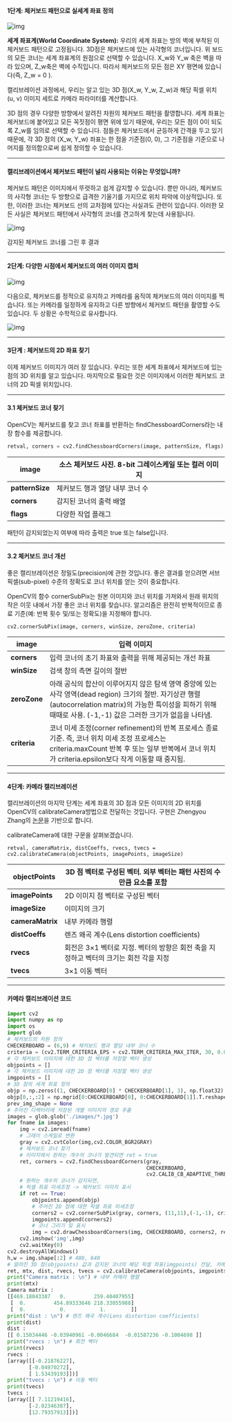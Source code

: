 #### **1단계: 체커보드 패턴으로 실세계 좌표 정의**



![img](https://blog.kakaocdn.net/dn/OvzOB/btrdyjGf9Kl/nkY1VNLKKNQ9GS1YARPpv0/img.jpg)



**세계 좌표계(World Coordinate System):** 우리의 세계 좌표는 방의 벽에 부착된 이 체커보드 패턴으로 고정됩니다. 3D점은 체커보드에 있는 사각형의 코너입니다. 위 보드의 모든 코너는 세계 좌표계의 원점으로 선택할 수 있습니다. X_w와 Y_w 축은 벽을 따라 있으며, Z_w축은 벽에 수직입니다. 따라서 체커보드의 모든 점은 XY 평면에 있습니다(즉, Z_w = 0 ).

 

캘리브레이션 과정에서, 우리는 알고 있는 3D 점(X_w, Y_w, Z_w)과 해당 픽셀 위치 (u, v) 이미지 세트로 카메라 파라미터를 계산합니다.

 

3D 점의 경우 다양한 방향에서 알려진 차원의 체커보드 패턴을 촬영합니다. 세계 좌표는 체커보드에 붙어있고 모든 꼭짓점이 평면 위에 있기 때문에, 우리는 모든 점이 0이 되도록 Z_w를 임의로 선택할 수 있습니다. 점들은 체커보드에서 균등하게 간격을 두고 있기 때문에, 각 3D 점의 (X_w, Y_w) 좌표는 한 점을 기준점(0, 0), 그 기준점을 기준으로 나머지를 정의함으로써 쉽게 정의할 수 있습니다.

------

#### **캘리브레이션에서 체커보드 패턴이 널리 사용되는 이유는 무엇입니까?**

체커보드 패턴은 이미지에서 뚜렷하고 쉽게 감지할 수 있습니다. 뿐만 아니라, 체커보드의 사각형 코너는 두 방향으로 급격한 기울기를 가지므로 위치 파악에 이상적입니다. 또한, 이러한 코너는 체커보드 선의 교차점에 있다는 사실과도 관련이 있습니다. 이러한 모든 사실은 체커보드 패턴에서 사각형의 코너를 견고하게 찾는데 사용됩니다.



![img](https://blog.kakaocdn.net/dn/b3Wmg6/btrduT87uE1/pzsWbdTUB7XBHv8zhFogmk/img.jpg)



감지된 체커보드 코너를 그린 후 결과

------

#### **2단계: 다양한 시점에서 체커보드의 여러 이미지 캡처**



![img](https://blog.kakaocdn.net/dn/Eis6t/btrdyljINax/vnZHz2DkBmxKUjArzBsqMK/img.gif)



 

다음으로, 체커보드를 정적으로 유지하고 카메라를 움직여 체커보드의 여러 이미지를 찍습니다. 또는 카메라를 일정하게 유지하고 다른 방향에서 체커보드 패턴을 촬영할 수도 있습니다. 두 상황은 수학적으로 유사합니다.



![img](https://blog.kakaocdn.net/dn/mr3ua/btrdISPqjTo/pWlkTrgRMI4WxCpvcD54pk/img.png)



------

#### **3단계 : 체커보드의 2D 좌표 찾기**


이제 체커보드 이미지가 여러 장 있습니다. 우리는 또한 세계 좌표에서 체커보드에 있는 점의 3D 위치를 알고 있습니다. 마지막으로 필요한 것은 이미지에서 이러한 체커보드 코너의 2D 픽셀 위치입니다.

------

#### **3.1 체커보드 코너 찾기** 

OpenCV는 체커보드를 찾고 코너 좌표를 반환하는 findChessboardCorners라는 내장 함수를 제공합니다.

```python
retval, corners = cv2.findChessboardCorners(image, patternSize, flags)
```

 

| **image**       | 소스 체커보드 사진. 8-bit 그레이스케일 또는 컬러 이미지 |
| --------------- | ------------------------------------------------------- |
| **patternSize** | 체커보드 행과 열당 내부 코너 수                         |
| **corners**     | 감지된 코너의 출력 배열                                 |
| **flags**       | 다양한 작업 플래그                                      |

패턴이 감지되었는지 여부에 따라 출력은 true 또는 false입니다.

------

#### **3.2 체커보드 코너 개선**


좋은 캘리브레이션은 정밀도(precision)에 관한 것입니다. 좋은 결과를 얻으려면 서브픽셀(sub-pixel) 수준의 정확도로 코너 위치를 얻는 것이 중요합니다.

OpenCV의 함수 cornerSubPix는 원본 이미지와 코너 위치를 가져와서 원래 위치의 작은 이웃 내에서 가장 좋은 코너 위치를 찾습니다. 알고리즘은 완전히 반복적이므로 종료 기준(예: 반복 횟수 및/또는 정확도)을 지정해야 합니다.

```
cv2.cornerSubPix(image, corners, winSize, zeroZone, criteria)
```

| **image**    | 입력 이미지                                                  |
| ------------ | ------------------------------------------------------------ |
| **corners**  | 입력 코너의 초기 좌표와 출력을 위해 제공되는 개선 좌표       |
| **winSize**  | 검색 창의 측면 길이의 절반                                   |
| **zeroZone** | 아래 공식의 합산이 이루어지지 않은 탐색 영역 중앙에 있는 사각 영역(dead region) 크기의 절반. 자기상관 행렬(autocorrelation matrix)의 가능한 특이성을 피하기 위해 때때로 사용. (-1,-1) 값은 그러한 크기가 없음을 나타냄. |
| **criteria** | 코너 미세 조정(corner refinement)의 반복 프로세스 종료 기준. 즉, 코너 위치 미세 조정 프로세스는 criteria.maxCount 반복 후 또는 일부 반복에서 코너 위치가 criteria.epsilon보다 작게 이동할 때 중지됨. |

 

------

#### **4단계: 카메라 캘리브레이션**


캘리브레이션의 마지막 단계는 세계 좌표의 3D 점과 모든 이미지의 2D 위치를 OpenCV의 calibrateCamera방법으로 전달하는 것입니다. 구현은 Zhengyou Zhang의 [논문](https://www.microsoft.com/en-us/research/wp-content/uploads/2016/02/tr98-71.pdf)을 기반으로 합니다.

calibrateCamera에 대한 구문을 살펴보겠습니다.

```
retval, cameraMatrix, distCoeffs, rvecs, tvecs = cv2.calibrateCamera(objectPoints, imagePoints, imageSize)
```

| **objectPoints** | 3D 점 벡터로 구성된 벡터. 외부 벡터는 패턴 사진의 수만큼 요소를 포함 |
| ---------------- | ------------------------------------------------------------ |
| **imagePoints**  | 2D 이미지 점 벡터로 구성된 벡터                              |
| **imageSize**    | 이미지의 크기                                                |
| **cameraMatrix** | 내부 카메라 행렬                                             |
| **distCoeffs**   | 렌즈 왜곡 계수(Lens distortion coefficients)                 |
| **rvecs**        | 회전은 3×1 벡터로 지정. 벡터의 방향은 회전 축을 지정하고 벡터의 크기는 회전 각을 지정 |
| **tvecs**        | 3×1 이동 벡터                                                |

------

#### **카메라 캘리브레이션 코드**

```python
import cv2
import numpy as np
import os
import glob
# 체커보드의 차원 정의
CHECKERBOARD = (6,9) # 체커보드 행과 열당 내부 코너 수
criteria = (cv2.TERM_CRITERIA_EPS + cv2.TERM_CRITERIA_MAX_ITER, 30, 0.001)
# 각 체커보드 이미지에 대한 3D 점 벡터를 저장할 벡터 생성
objpoints = []
# 각 체커보드 이미지에 대한 2D 점 벡터를 저장할 벡터 생성
imgpoints = [] 
# 3D 점의 세계 좌표 정의
objp = np.zeros((1, CHECKERBOARD[0] * CHECKERBOARD[1], 3), np.float32)
objp[0,:,:2] = np.mgrid[0:CHECKERBOARD[0], 0:CHECKERBOARD[1]].T.reshape(-1, 2)
prev_img_shape = None
# 주어진 디렉터리에 저장된 개별 이미지의 경로 추출
images = glob.glob('./images/*.jpg')
for fname in images:
    img = cv2.imread(fname)
    # 그레이 스케일로 변환
    gray = cv2.cvtColor(img,cv2.COLOR_BGR2GRAY)
    # 체커보드 코너 찾기
    # 이미지에서 원하는 개수의 코너가 발견되면 ret = true
    ret, corners = cv2.findChessboardCorners(gray,
                                             CHECKERBOARD,
                                             cv2.CALIB_CB_ADAPTIVE_THRESH + cv2.CALIB_CB_FAST_CHECK + cv2.CALIB_CB_NORMALIZE_IMAGE)
    # 원하는 개수의 코너가 감지되면,
    # 픽셀 좌표 미세조정 -> 체커보드 이미지 표시
    if ret == True:
        objpoints.append(objp)
        # 주어진 2D 점에 대한 픽셀 좌표 미세조정
        corners2 = cv2.cornerSubPix(gray, corners, (11,11),(-1,-1), criteria)
        imgpoints.append(corners2)
        # 코너 그리기 및 표시
        img = cv2.drawChessboardCorners(img, CHECKERBOARD, corners2, ret)
    cv2.imshow('img',img)
    cv2.waitKey(0)
cv2.destroyAllWindows()
h,w = img.shape[:2] # 480, 640
# 알려진 3D 점(objpoints) 값과 감지된 코너의 해당 픽셀 좌표(imgpoints) 전달, 카메라 캘리브레이션 수행
ret, mtx, dist, rvecs, tvecs = cv2.calibrateCamera(objpoints, imgpoints, gray.shape[::-1], None, None)
print("Camera matrix : \n") # 내부 카메라 행렬
print(mtx)
Camera matrix : 
[[469.18043387   0.         259.40407955]
 [  0.         454.89333646 218.33055988]
 [  0.           0.           1.        ]]
print("dist : \n") # 렌즈 왜곡 계수(Lens distortion coefficients)
print(dist)
dist : 
[[ 0.15034446 -0.03940961 -0.0046684  -0.01587236 -0.1004698 ]]
print("rvecs : \n") # 회전 벡터
print(rvecs)
rvecs : 
[array([[-0.21876227],
       [-0.04970272],
       [ 1.53439193]])]
print("tvecs : \n") # 이동 벡터
print(tvecs)
tvecs : 
[array([[ 7.11219416],
       [-2.02346387],
       [12.79357913]])]
```